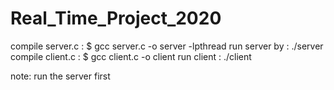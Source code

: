 # Real_Time_Project_2020

compile server.c : $ gcc server.c -o server -lpthread
run server by : ./server
compile client.c : $ gcc client.c -o client
run client : ./client


note: run the server first
